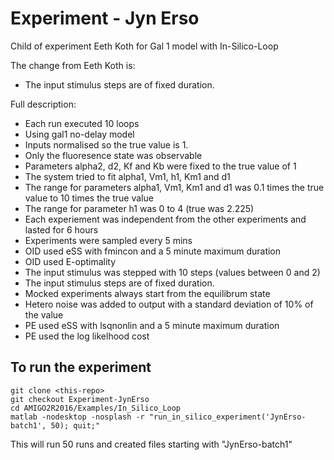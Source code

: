 # Experiment - Jyn Erso

Child of experiment Eeth Koth for Gal 1 model with In-Silico-Loop

The change from Eeth Koth is:
* The input stimulus steps are of fixed duration.

Full description:
* Each	run	executed	10	loops
* Using	gal1	no-delay	model
* Inputs normalised so the true value is 1.
* Only	the	fluoresence	state	was	observable
* Parameters	alpha2,	d2,	Kf	and	Kb	were	fixed	to	the	true	value	of	1
* The	system	tried	to	fit	alpha1,	Vm1,	h1,	Km1	and	d1
* The	range	for	parameters	alpha1,	Vm1,	Km1	and	d1	was	0.1	times	the	true	value	to	10	times	the	true	value
* The	range	for	parameter	h1	was	0	to	4	(true	was	2.225)
* Each	experiement	was	independent	from	the	other	experiments	and	lasted	for	6	hours
* Experiments	were	sampled	every	5	mins
* OID	used	eSS	with	fmincon	and	a	5	minute	maximum	duration
* OID	used	E-optimality
* The	input	stimulus was	stepped	with	10	steps	(values	between	0	and	2)
* The input stimulus steps are of fixed duration.
* Mocked	experiments	always	start	from	the	equilibrum	state
* Hetero	noise	was	added	to	output	with	a	standard	deviation	of	10%	of	the	value
* PE	used	eSS	with	lsqnonlin	and	a	5	minute	maximum	duration
* PE	used	the	log	likelhood	cost

## To run the experiment

```
git clone <this-repo>
git checkout Experiment-JynErso
cd AMIGO2R2016/Examples/In_Silico_Loop
matlab -nodesktop -nosplash -r "run_in_silico_experiment('JynErso-batch1', 50); quit;"
```

This will run 50 runs and created files starting with "JynErso-batch1"

